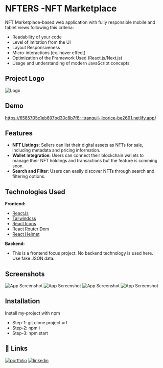
# NFTERS -NFT Marketplace

NFT Marketplace-based web application with fully responsible mobile and tablet views following this criteria:
- Readability of your code
- Level of imitation from the UI
- Layout Responsiveness
- Micro-interactions (ex. hover effect)
- Optimization of the Framework Used (React.js/Next.js)
- Usage and understanding of modern JavaScript concepts


## Project Logo
![Logo](https://i.ibb.co/RgFQXyM/Capture.png)


## Demo

https://6585705c1eb607bd30c8b7f8--tranquil-licorice-be2691.netlify.app/


## Features

- **NFT Listings**: Sellers can list their digital assets as NFTs for sale, including metadata and pricing information.
- **Wallet Integration**: Users can connect their blockchain wallets to manage their NFT holdings and transactions but the feature is comming soon.
- **Search and Filter**: Users can easily discover NFTs through search and filtering options.





## Technologies Used

 **Frontend:**
  - [ReactJs](https://reactjs.org/)
  - [Tailwindcss](https://tailwindcss.com/)
  - [React Icons](https://react-icons.github.io/react-icons/)
   - [React Router Dom](https://reactrouter.com/en/main)
   - [React Helmet](https://www.npmjs.com/package/react-helmet)
   
  **Backend:**
 - This is a frontend focus project. No backend technology is used here. Use fake JSON data.



## Screenshots

![App Screenshot](https://i.ibb.co/jfkJg8T/Screenshot-from-2023-12-22-17-31-49.png)
![App Screenshot](https://i.ibb.co/rZNpRH9/Screenshot-from-2023-12-22-17-31-08.png)
![App Screenshot](https://i.ibb.co/VBPNcsS/Screenshot-from-2023-12-22-17-31-37.png)
![App Screenshot](https://i.ibb.co/S6WyZ7y/Screenshot-from-2023-12-22-17-31-25.png)
## Installation
Install my-project with npm


- Step-1: git clone project url
- Step-2: npm i
- Step-3: npm start

    
## 🔗 Links
[![portfolio](https://img.shields.io/badge/my_portfolio-000?style=for-the-badge&logo=ko-fi&logoColor=white)](https://nextjs-my-portfolio-electra51.vercel.app/)
[![linkedin](https://img.shields.io/badge/linkedin-0A66C2?style=for-the-badge&logo=linkedin&logoColor=white)](https://www.linkedin.com/in/safayet-nur/)

